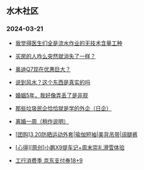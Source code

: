 ## 水木社区 
### 2024-03-21

+ [我觉得医生们全是流水作业的无技术含量工种](https://www.mysmth.net/nForum/article/Shuibuzhao/52269)

+ [买房的人咋么突然就消失了一样？](https://www.mysmth.net/nForum/article/OurEstate/2926280)

+ [奥迪Q7现在优惠巨大？](https://www.mysmth.net/nForum/article/AutoWorld/1944793965)

+ [说到风水？这个东西是真实的吗](https://www.mysmth.net/nForum/article/Weiqi/677748)

+ [婚姻5年，我好像弄丢了是非观](https://www.mysmth.net/nForum/article/FamilyLife/1766626807)

+ [那些垃圾民企恰恰就是学的外企（日企）](https://www.mysmth.net/nForum/article/WorkingLife/11052)

+ [离婚一周（稍作说明）](https://www.mysmth.net/nForum/article/Divorce/2070622)

+ [[团购]3.20防晒运动外套|瑜伽短袖|美背吊带|阔腿裤](https://www.mysmth.net/nForum/article/ADAgent_TG/1319032)

+ [[心得][原创]小鹏X9提车记+周末崇礼滑雪体验](https://www.mysmth.net/nForum/article/GreenAuto/1508440)

+ [工行消费季 京东支付券18+9](https://www.mysmth.net/nForum/article/CouponsLife/4481300)

